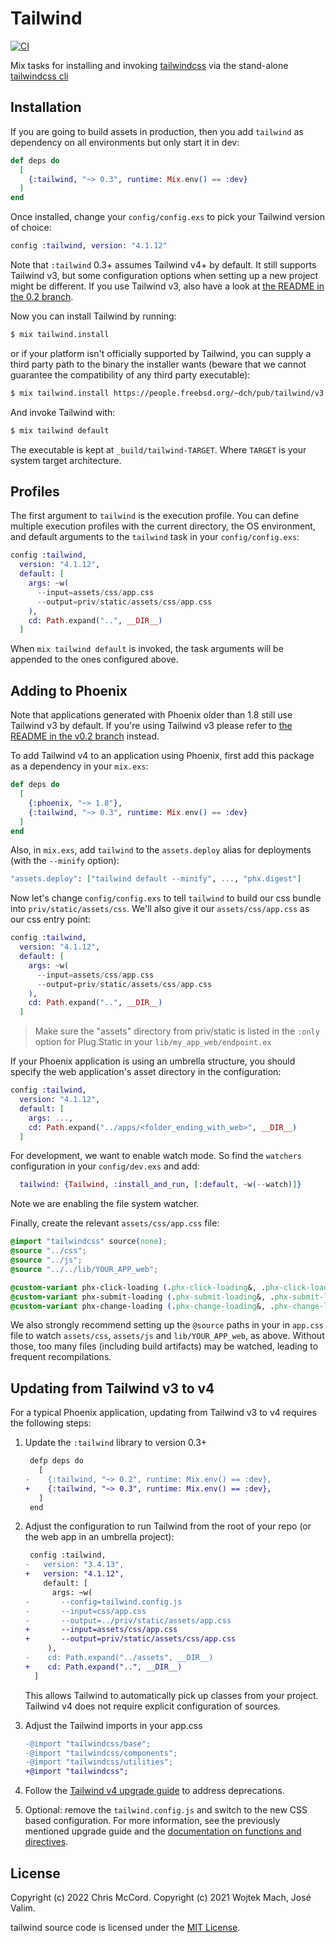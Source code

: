 # Tailwind

[![CI](https://github.com/phoenixframework/tailwind/actions/workflows/main.yml/badge.svg)](https://github.com/phoenixframework/tailwind/actions/workflows/main.yml)

Mix tasks for installing and invoking [tailwindcss](https://tailwindcss.com) via the
stand-alone [tailwindcss cli](https://github.com/tailwindlabs/tailwindcss/tree/main/packages/%40tailwindcss-standalone)

## Installation

If you are going to build assets in production, then you add
`tailwind` as dependency on all environments but only start it
in dev:

```elixir
def deps do
  [
    {:tailwind, "~> 0.3", runtime: Mix.env() == :dev}
  ]
end
```

Once installed, change your `config/config.exs` to pick your
Tailwind version of choice:

```elixir
config :tailwind, version: "4.1.12"
```

Note that `:tailwind` 0.3+ assumes Tailwind v4+ by default.
It still supports Tailwind v3, but some configuration options
when setting up a new project might be different. If you use
Tailwind v3, also have a look at [the README in the 0.2 branch](https://github.com/phoenixframework/tailwind/blob/v0.2/README.md).

Now you can install Tailwind by running:

```bash
$ mix tailwind.install
```

or if your platform isn't officially supported by Tailwind,
you can supply a third party path to the binary the installer wants
(beware that we cannot guarantee the compatibility of any third party executable):

```bash
$ mix tailwind.install https://people.freebsd.org/~dch/pub/tailwind/v3.2.6/tailwindcss-freebsd-x64
```

And invoke Tailwind with:

```bash
$ mix tailwind default
```

The executable is kept at `_build/tailwind-TARGET`.
Where `TARGET` is your system target architecture.

## Profiles

The first argument to `tailwind` is the execution profile.
You can define multiple execution profiles with the current
directory, the OS environment, and default arguments to the
`tailwind` task in your `config/config.exs`:

```elixir
config :tailwind,
  version: "4.1.12",
  default: [
    args: ~w(
      --input=assets/css/app.css
      --output=priv/static/assets/css/app.css
    ),
    cd: Path.expand("..", __DIR__)
  ]
```

When `mix tailwind default` is invoked, the task arguments will be appended
to the ones configured above.

## Adding to Phoenix

Note that applications generated with Phoenix older than 1.8 still use Tailwind v3 by default.
If you're using Tailwind v3 please refer to [the README in the v0.2 branch](https://github.com/phoenixframework/tailwind/blob/v0.2/README.md#adding-to-phoenix)
instead.

To add Tailwind v4 to an application using Phoenix, first add this package
as a dependency in your `mix.exs`:

```elixir
def deps do
  [
    {:phoenix, "~> 1.8"},
    {:tailwind, "~> 0.3", runtime: Mix.env() == :dev}
  ]
end
```

Also, in `mix.exs`, add `tailwind` to the `assets.deploy`
alias for deployments (with the `--minify` option):

```elixir
"assets.deploy": ["tailwind default --minify", ..., "phx.digest"]
```

Now let's change `config/config.exs` to tell `tailwind`
to build our css bundle into `priv/static/assets/css`.
We'll also give it our `assets/css/app.css` as our css entry point:

```elixir
config :tailwind,
  version: "4.1.12",
  default: [
    args: ~w(
      --input=assets/css/app.css
      --output=priv/static/assets/css/app.css
    ),
    cd: Path.expand("..", __DIR__)
  ]
```

> Make sure the "assets" directory from priv/static is listed in the
> `:only` option for Plug.Static in your `lib/my_app_web/endpoint.ex`

If your Phoenix application is using an umbrella structure, you should specify
the web application's asset directory in the configuration:

```elixir
config :tailwind,
  version: "4.1.12",
  default: [
    args: ...,
    cd: Path.expand("../apps/<folder_ending_with_web>", __DIR__)
  ]
```

For development, we want to enable watch mode. So find the `watchers`
configuration in your `config/dev.exs` and add:

```elixir
  tailwind: {Tailwind, :install_and_run, [:default, ~w(--watch)]}
```

Note we are enabling the file system watcher.

Finally, create the relevant `assets/css/app.css` file:

```css
@import "tailwindcss" source(none);
@source "../css";
@source "../js";
@source "../../lib/YOUR_APP_web";

@custom-variant phx-click-loading (.phx-click-loading&, .phx-click-loading &);
@custom-variant phx-submit-loading (.phx-submit-loading&, .phx-submit-loading &);
@custom-variant phx-change-loading (.phx-change-loading&, .phx-change-loading &);
```

We also strongly recommend setting up the `@source` paths in your in `app.css`
file to watch `assets/css`, `assets/js` and `lib/YOUR_APP_web`, as above.
Without those, too many files (including build artifacts) may be watched,
leading to frequent recompilations.

## Updating from Tailwind v3 to v4

For a typical Phoenix application, updating from Tailwind v3 to v4 requires the following steps:

1.  Update the `:tailwind` library to version 0.3+

    ```diff
     defp deps do
       [
    -    {:tailwind, "~> 0.2", runtime: Mix.env() == :dev},
    +    {:tailwind, "~> 0.3", runtime: Mix.env() == :dev},
       ]
     end
    ```

2.  Adjust the configuration to run Tailwind from the root of your repo (or the web app in an umbrella project):

    ```diff
     config :tailwind,
    -   version: "3.4.13",
    +   version: "4.1.12",
        default: [
          args: ~w(
    -       --config=tailwind.config.js
    -       --input=css/app.css
    -       --output=../priv/static/assets/app.css
    +       --input=assets/css/app.css
    +       --output=priv/static/assets/css/app.css
         ),
    -    cd: Path.expand("../assets", __DIR__)
    +    cd: Path.expand("..", __DIR__)
      ]
    ```

    This allows Tailwind to automatically pick up classes from your project. Tailwind v4 does not require explicit configuration of sources.

3.  Adjust the Tailwind imports in your app.css

    ```diff
    -@import "tailwindcss/base";
    -@import "tailwindcss/components";
    -@import "tailwindcss/utilities";
    +@import "tailwindcss";
    ```

4.  Follow the [Tailwind v4 upgrade guide](https://tailwindcss.com/docs/upgrade-guide) to address deprecations.

5.  Optional: remove the `tailwind.config.js` and switch to the new CSS based configuration. For more information, see the previously mentioned upgrade guide and the [documentation on functions and directives](https://tailwindcss.com/docs/functions-and-directives).

## License

Copyright (c) 2022 Chris McCord.
Copyright (c) 2021 Wojtek Mach, José Valim.

tailwind source code is licensed under the [MIT License](LICENSE.md).
